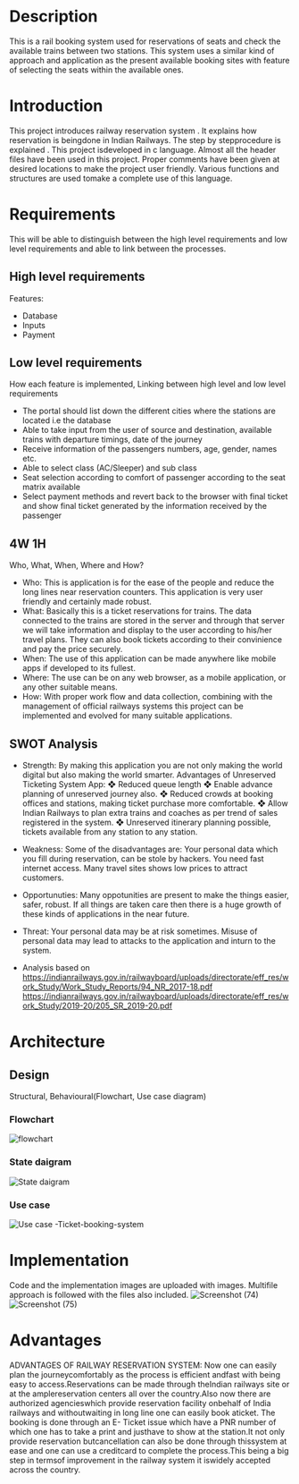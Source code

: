 # Description 
This is a rail booking system used for reservations of seats and check the available trains between two stations. This system uses a similar kind of approach and application as the present available booking sites with feature of selecting the seats within the available ones.
# Introduction
This project introduces railway reservation system . It explains how reservation is beingdone in Indian Railways. The step by stepprocedure is explained . This project isdeveloped in c language. Almost all the header files have been used in this project. Proper comments have been given at desired locations to make the project user friendly. Various functions and structures are used tomake a complete use of this language.

# Requirements
This will be able to distinguish between the high level requirements and low level requirements and able to link between the processes.
## High level requirements
Features: 
* Database 
* Inputs
* Payment 

## Low level requirements
How each feature is implemented, Linking between high level and low level requirements
* The portal should list down the different cities where the stations are located i.e the database
* Able to take input from the user of source and destination, available trains with departure timings, date of the journey
* Receive information of the passengers numbers, age, gender, names etc.
* Able to select class (AC/Sleeper) and sub class
* Seat selection according to comfort of passenger according to the seat matrix available
* Select payment methods and revert back to the browser with final ticket and show final ticket generated by the information received by the passenger

## 4W 1H
Who, What, When, Where and How?
* Who: This is application is for the ease of the people and reduce the long lines near reservation counters. This application is very user friendly and certainly made robust.
* What: Basically this is a ticket reservations for trains. The data connected to the trains are stored in the server and through that server we will take information and   display to the user according to his/her travel plans. They can also book tickets according to their convinience and pay the price securely.
* When: The use of this application can be made anywhere like mobile apps if developed to its fullest.
* Where: The use can be on any web browser, as a mobile application, or any other suitable means.
* How: With proper work flow and data collection, combining with the management of official railways systems this project can be implemented and evolved for many suitable   applications.

## SWOT Analysis
* Strength: By making this application you are not only making the world digital but also making the world smarter. Advantages of Unreserved Ticketing System App:
❖ Reduced queue length
❖ Enable advance planning of unreserved journey also.
❖ Reduced crowds at booking offices and stations, making ticket purchase more comfortable.
❖ Allow Indian Railways to plan extra trains and coaches as per trend of sales registered in the system.
❖ Unreserved itinerary planning possible, tickets available from any station to any station. 
* Weakness: Some of the disadvantages are:
Your personal data which you fill during reservation, can be stole by hackers.
You need fast internet access.
Many travel sites shows low prices to attract customers.
* Opportunuties: Many oppotunities are present to make the things easier, safer, robust. If all things are taken care then there is a huge growth of these kinds of applications in the near future.
* Threat: Your personal data may be at risk sometimes. Misuse of personal data may lead to attacks to the application and inturn to the system.

* Analysis based on https://indianrailways.gov.in/railwayboard/uploads/directorate/eff_res/work_Study/Work_Study_Reports/94_NR_2017-18.pdf
https://indianrailways.gov.in/railwayboard/uploads/directorate/eff_res/work_Study/2019-20/205_SR_2019-20.pdf


# Architecture

## Design
Structural, Behavioural(Flowchart, Use case diagram)
### Flowchart
![flowchart](https://user-images.githubusercontent.com/98825618/152690197-9dc3cf28-f92b-46d9-8755-a473c50203bc.png)
### State daigram
![State daigram](https://user-images.githubusercontent.com/98825618/153249796-8775312c-86e9-48f8-a224-4c4dc0b9c4ca.png)
### Use case
![Use case -Ticket-booking-system](https://user-images.githubusercontent.com/98825618/153250539-0b7200c5-d802-4e38-9b79-5a9392e4e3c0.png)

# Implementation
Code and the implementation images are uploaded with images.
Multifile approach is followed with the files also included.
![Screenshot (74)](https://user-images.githubusercontent.com/98825618/153630056-45eb5a37-a82a-4063-923c-0b88eb130e2a.png)
![Screenshot (75)](https://user-images.githubusercontent.com/98825618/153630128-8bd47a0d-81c7-4607-a449-830bb061e606.png)

# Advantages
ADVANTAGES OF RAILWAY RESERVATION SYSTEM:
Now one can easily plan the journeycomfortably as the process is efficient andfast with being easy to access.Reservations can be made through theIndian railways site or at the amplereservation centers all over the country.Also now there are authorized agencieswhich provide reservation facility onbehalf of India railways and withoutwaiting in long line one can easily book aticket. The booking is done through an E- Ticket issue which have a PNR number of which one has to take a print and justhave to show at the station.It not only provide reservation butcancellation can also be done through thissystem at ease and one can use a creditcard to complete the process.This being a big step in termsof improvement in the railway system it iswidely accepted across the country.









